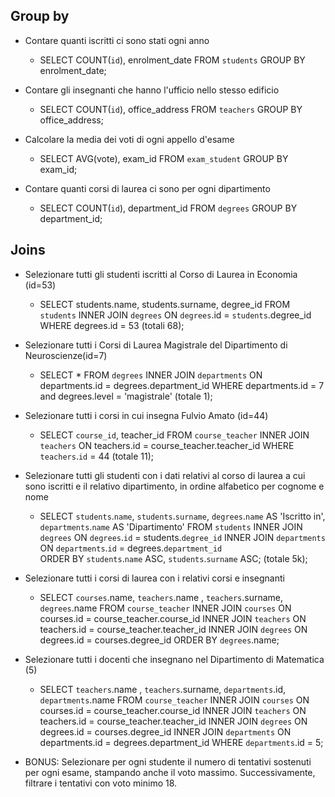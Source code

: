 ## Group by
- Contare quanti iscritti ci sono stati ogni anno
  - SELECT COUNT(`id`), enrolment_date FROM `students` GROUP BY enrolment_date;


- Contare gli insegnanti che hanno l'ufficio nello stesso edificio
  - SELECT COUNT(`id`), office_address FROM `teachers` GROUP BY office_address;   


- Calcolare la media dei voti di ogni appello d'esame
  - SELECT AVG(vote), exam_id FROM `exam_student` GROUP BY exam_id;

- Contare quanti corsi di laurea ci sono per ogni dipartimento
  - SELECT COUNT(`id`), department_id FROM `degrees` GROUP BY department_id;


## Joins
- Selezionare tutti gli studenti iscritti al Corso di Laurea in Economia (id=53)
  - SELECT students.name, students.surname, degree_id FROM `students` INNER JOIN `degrees` ON `degrees`.id = `students`.degree_id WHERE degrees.id = 53 (totali 68);
  
- Selezionare tutti i Corsi di Laurea Magistrale del Dipartimento di Neuroscienze(id=7)
  - SELECT * FROM `degrees` INNER JOIN `departments` ON departments.id = degrees.department_id WHERE departments.id = 7 and degrees.level = 'magistrale' (totale 1);
  
- Selezionare tutti i corsi in cui insegna Fulvio Amato (id=44)
  - SELECT `course_id`, teacher_id FROM `course_teacher` INNER JOIN `teachers` ON teachers.id = course_teacher.teacher_id WHERE `teachers`.`id` = 44 (totale 11);

- Selezionare tutti gli studenti con i dati relativi al corso di laurea a cui sono iscritti e il relativo dipartimento, in ordine alfabetico per cognome e nome
  - SELECT `students`.`name`, `students`.`surname`, `degrees`.`name` AS 'Iscritto in', `departments`.`name` AS 'Dipartimento'
    FROM `students`
    INNER JOIN `degrees` ON `degrees`.`id` = students.`degree_id`
    INNER JOIN `departments` ON `departments`.`id` = degrees.`department_id`  
    ORDER BY `students`.`name` ASC, `students`.`surname` ASC;
    (totale 5k);

- Selezionare tutti i corsi di laurea con i relativi corsi e insegnanti
  - SELECT `courses`.name, `teachers`.name , `teachers`.surname, `degrees`.name
    FROM `course_teacher`
    INNER JOIN `courses` ON courses.id = course_teacher.course_id 
    INNER JOIN `teachers` ON teachers.id = course_teacher.teacher_id
    INNER JOIN `degrees` ON degrees.id = courses.degree_id
    ORDER BY `degrees`.name;


- Selezionare tutti i docenti che insegnano nel Dipartimento di Matematica (5)
  - SELECT `teachers`.name , `teachers`.surname, `departments`.id, `departments`.name
    FROM `course_teacher`
    INNER JOIN `courses` ON courses.id = course_teacher.course_id 
    INNER JOIN `teachers` ON teachers.id = course_teacher.teacher_id
    INNER JOIN `degrees` ON degrees.id = courses.degree_id
    INNER JOIN `departments` ON departments.id = degrees.department_id
    WHERE `departments`.id = 5;


- BONUS: Selezionare per ogni studente il numero di tentativi sostenuti per ogni esame, stampando anche il voto massimo. Successivamente, filtrare i tentativi con voto minimo 18.
